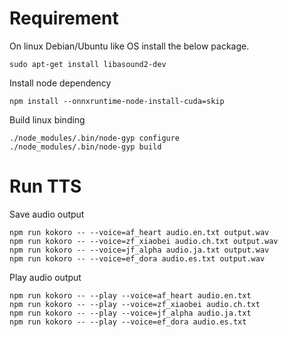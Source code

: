 # Requirement

On linux Debian/Ubuntu like OS install the below package.

```shell
sudo apt-get install libasound2-dev
```

Install node dependency

```shell
npm install --onnxruntime-node-install-cuda=skip
```

Build linux binding

```shell
./node_modules/.bin/node-gyp configure
./node_modules/.bin/node-gyp build
```

# Run TTS

Save audio output

```shell
npm run kokoro -- --voice=af_heart audio.en.txt output.wav
npm run kokoro -- --voice=zf_xiaobei audio.ch.txt output.wav
npm run kokoro -- --voice=jf_alpha audio.ja.txt output.wav
npm run kokoro -- --voice=ef_dora audio.es.txt output.wav
```

Play audio output

```shell
npm run kokoro -- --play --voice=af_heart audio.en.txt
npm run kokoro -- --play --voice=zf_xiaobei audio.ch.txt
npm run kokoro -- --play --voice=jf_alpha audio.ja.txt
npm run kokoro -- --play --voice=ef_dora audio.es.txt
```
